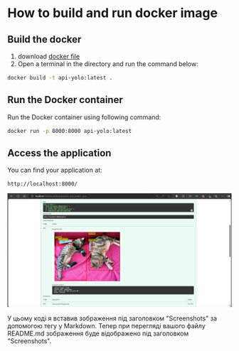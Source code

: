 # How to build and run docker image

## Build the docker
1. download [docker file](https://github.com/Sviatoslav1886/Data_science_2023/blob/main/homework_lesson_34/Docker/Dockerfile)
2. Open a terminal in the directory and run the command below:
```bash
docker build -t api-yolo:latest .
```
## Run the Docker container
Run the Docker container using following command:
```bash
docker run -p 8000:8000 api-yolo:latest
```
## Access the application
You can find your application at:
```https
http://localhost:8000/
```

![Screenshot](https://github.com/Sviatoslav1886/Data_science_2023/blob/main/homework_lesson_34/Docker/screen.That.jpg)

У цьому коді я вставив зображення під заголовком "Screenshots" за допомогою тегу  у Markdown. Тепер при перегляді вашого файлу README.md зображення буде відображено під заголовком "Screenshots".
